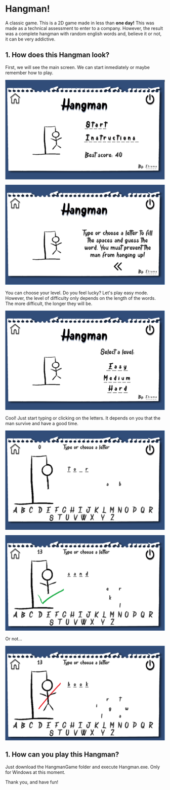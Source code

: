 # Hangman!

A classic game.
This is a 2D game made in less than **one day!** This was made as a technical assessment to enter to a company.
However, the result was a complete hangman with random english words and, believe it or not, it can be very addictive.

## 1. How does this Hangman look?

First, we will see the main screen. We can start inmediately or maybe remember how to play.

![hangman-main](https://github.com/elianalopezv/hangman/blob/master/screens/hangman-main.PNG)

![hangman-instructions](https://github.com/elianalopezv/hangman/blob/master/screens/hangman-instructions.PNG)

You can choose your level. Do you feel lucky? Let's play easy mode.
However, the level of difficulty only depends on the length of the words. The more difficult, the longer they will be.

![hangman-level](https://github.com/elianalopezv/hangman/blob/master/screens/hangman-level.PNG)

Cool! Just start typing or clicking on the letters. It depends on you that the man survive and have a good time.

![hangman-playing](https://github.com/elianalopezv/hangman/blob/master/screens/hangman-playing.PNG)

![hangman-win](https://github.com/elianalopezv/hangman/blob/master/screens/hangman-win.PNG)

Or not...

![hangman-lose](https://github.com/elianalopezv/hangman/blob/master/screens/hangman-lose.PNG)


## 1. How can you play this Hangman?

Just download the HangmanGame folder and execute Hangman.exe. Only for Windows at this moment.

Thank you, and have fun! 
